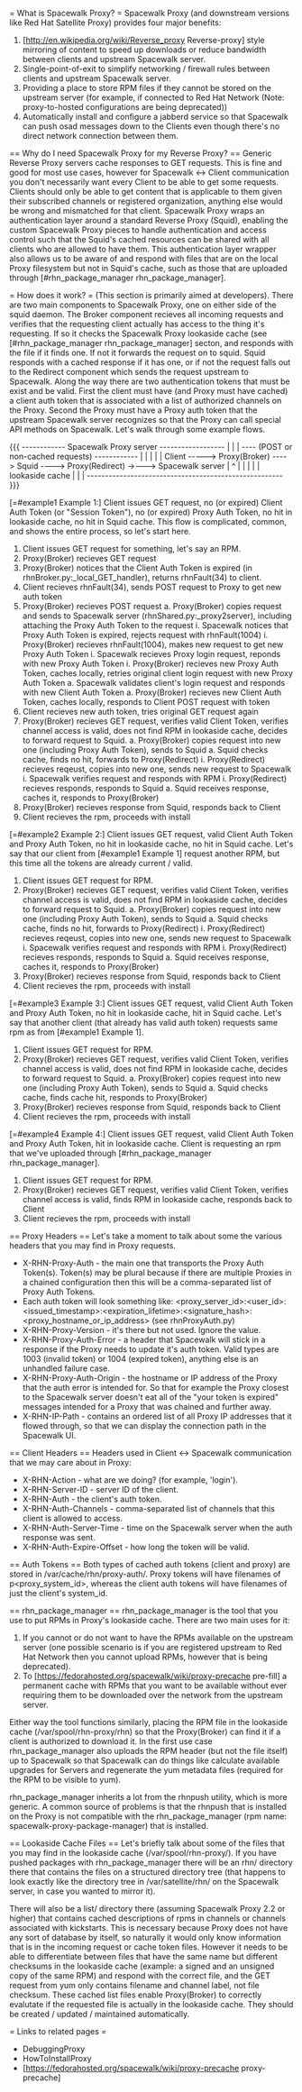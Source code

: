 = What is Spacewalk Proxy? =
Spacewalk Proxy (and downstream versions like Red Hat Satellite Proxy) provides four major benefits:

1. [http://en.wikipedia.org/wiki/Reverse_proxy Reverse-proxy] style mirroring of content to speed up downloads or reduce bandwidth between clients and upstream Spacewalk server.
1. Single-point-of-exit to simplify networking / firewall rules between clients and upstream Spacewalk server.
1. Providing a place to store RPM files if they cannot be stored on the upstream server (for example, if connected to Red Hat Network (Note: proxy-to-hosted configurations are being deprecated))
1. Automatically install and configure a jabberd service so that Spacewalk can push osad messages down to the Clients even though there's no direct network connection between them.

== Why do I need Spacewalk Proxy for my Reverse Proxy? ==
Generic Reverse Proxy servers cache responses to GET requests. This is fine and good for most use cases, however for Spacewalk <-> Client communication you don't necessarily want every Client to be able to get some requests. Clients should only be able to get content that is applicable to them given their subscribed channels or registered organization, anything else would be wrong and mismatched for that client. Spacewalk Proxy wraps an authentication layer around a standard Reverse Proxy (Squid), enabling the custom Spacewalk Proxy pieces to handle authentication and access control such that the Squid's cached resources can be shared with all clients who are allowed to have them. This authentication layer wrapper also allows us to be aware of and respond with files that are on the local Proxy filesystem but not in Squid's cache, such as those that are uploaded through [#rhn_package_manager rhn_package_manager].

= How does it work? =
(This section is primarily aimed at developers). There are two main components to Spacewalk Proxy, one on either side of the squid daemon. The Broker component recieves all incoming requests and verifies that the requesting client actually has access to the thing it's requesting. If so it checks the Spacewalk Proxy lookaside cache (see [#rhn_package_manager rhn_package_manager] secton, and responds with the file if it finds one. If not it forwards the request on to squid. Squid responds with a cached response if it has one, or if not the request falls out to the Redirect component which sends the request upstream to Spacewalk. Along the way there are two authentication tokens that must be exist and be valid. First the client must have (and Proxy must have cached) a client auth token that is associated with a list of authorized channels on the Proxy. Second the Proxy must have a Proxy auth token that the upstream Spacewalk server recognizes so that the Proxy can call special API methods on Spacewalk. Let's walk through some example flows.

{{{
           ------------ Spacewalk Proxy server ------------------
           |                                                     |
           |    ---- (POST or non-cached requests) ------------  |
           |    |                                              | |
Client -----> Proxy(Broker) ----> Squid ----> Proxy(Redirect) ->---> Spacewalk server
           |      ^                                              |
           |      |                                              |
           |  lookaside cache                                    |
           |                                                     |
           ------------------------------------------------------
}}}

[=#example1 Example 1:] Client issues GET request, no (or expired) Client Auth Token (or "Session Token"), no (or expired) Proxy Auth Token, no hit in lookaside cache, no hit in Squid cache. This flow is complicated, common, and shows the entire process, so let's start here.

1. Client issues GET request for something, let's say an RPM.
1. Proxy(Broker) recieves GET request
1. Proxy(Broker) notices that the Client Auth Token is expired (in rhnBroker.py:_local_GET_handler), returns rhnFault(34) to client.
1. Client recieves rhnFault(34), sends POST request to Proxy to get new auth token
1. Proxy(Broker) recieves POST request
 a. Proxy(Broker) copies request and sends to Spacewalk server (rhnShared.py:_proxy2server), including attaching the Proxy Auth Token to the request
  i. Spacewalk notices that Proxy Auth Token is expired, rejects request with rhnFault(1004)
  i. Proxy(Broker) recieves rhnFault(1004), makes new request to get new Proxy Auth Token
  i. Spacewalk recieves Proxy login request, reponds with new Proxy Auth Token
  i. Proxy(Broker) recieves new Proxy Auth Token, caches locally, retries original client login request with new Proxy Auth Token
 a. Spacewalk validates client's login request and responds with new Client Auth Token
 a. Proxy(Broker) recieves new Client Auth Token, caches locally, responds to Client POST request with token
1. Client recieves new auth token, tries original GET request again
1. Proxy(Broker) recieves GET request, verifies valid Client Token, verifies channel access is valid, does not find RPM in lookaside cache, decides to forward request to Squid.
 a. Proxy(Broker) copies request into new one (including Proxy Auth Token), sends to Squid
 a. Squid checks cache, finds no hit, forwards to Proxy(Redirect)
  i. Proxy(Redirect) recieves reqeust, copies into new one, sends new request to Spacewalk
  i. Spacewalk verifies request and responds with RPM
  i. Proxy(Redirect) recieves responds, responds to Squid
 a. Squid receives response, caches it, responds to Proxy(Broker)
1. Proxy(Broker) recieves response from Squid, responds back to Client
1. Client recieves the rpm, proceeds with install

[=#example2 Example 2:] Client issues GET request, valid Client Auth Token and Proxy Auth Token, no hit in lookaside cache, no hit in Squid cache. Let's say that our client from [#example1 Example 1] request another RPM, but this time all the tokens are already current / valid.

1. Client issues GET request for RPM.
1. Proxy(Broker) recieves GET request, verifies valid Client Token, verifies channel access is valid, does not find RPM in lookaside cache, decides to forward request to Squid.
 a. Proxy(Broker) copies request into new one (including Proxy Auth Token), sends to Squid
 a. Squid checks cache, finds no hit, forwards to Proxy(Redirect)
  i. Proxy(Redirect) recieves reqeust, copies into new one, sends new request to Spacewalk
  i. Spacewalk verifies request and responds with RPM
  i. Proxy(Redirect) recieves responds, responds to Squid
 a. Squid receives response, caches it, responds to Proxy(Broker)
1. Proxy(Broker) recieves response from Squid, responds back to Client
1. Client recieves the rpm, proceeds with install

[=#example3 Example 3:] Client issues GET request, valid Client Auth Token and Proxy Auth Token, no hit in lookaside cache, hit in Squid cache. Let's say that another client (that already has valid auth token) requests same rpm as from [#example1 Example 1].

1. Client issues GET request for RPM.
1. Proxy(Broker) recieves GET request, verifies valid Client Token, verifies channel access is valid, does not find RPM in lookaside cache, decides to forward request to Squid.
 a. Proxy(Broker) copies request into new one (including Proxy Auth Token), sends to Squid
 a. Squid checks cache, finds cache hit, responds to Proxy(Broker)
1. Proxy(Broker) recieves response from Squid, responds back to Client
1. Client recieves the rpm, proceeds with install

[=#example4 Example 4:] Client issues GET request, valid Client Auth Token and Proxy Auth Token, hit in lookaside cache. Client is requesting an rpm that we've uploaded through [#rhn_package_manager rhn_package_manager].

1. Client issues GET request for RPM.
1. Proxy(Broker) recieves GET request, verifies valid Client Token, verifies channel access is valid, finds RPM in lookaside cache, responds back to Client
1. Client recieves the rpm, proceeds with install

== Proxy Headers ==
Let's take a moment to talk about some the various headers that you may find in Proxy requests.

* X-RHN-Proxy-Auth - the main one that transports the Proxy Auth Token(s). Token(s) may be plural because if there are multiple Proxies in a chained configuration then this will be a comma-separated list of Proxy Auth Tokens.
 * Each auth token will look something like: <proxy_server_id>:<user_id>:<issued_timestamp>:<expiration_lifetime>:<signature_hash>:<proxy_hostname_or_ip_address> (see rhnProxyAuth.py)
* X-RHN-Proxy-Version - it's there but not used. Ignore the value.
* X-RHN-Proxy-Auth-Error - a header that Spacewalk will stick in a response if the Proxy needs to update it's auth token. Valid types are 1003 (invalid token) or 1004 (expired token), anything else is an unhandled failure case.
* X-RHN-Proxy-Auth-Origin - the hostname or IP address of the Proxy that the auth error is intended for. So that for example the Proxy closest to the Spacewalk server doesn't eat all of the "your token is expired" messages intended for a Proxy that was chained and further away.
* X-RHN-IP-Path - contains an ordered list of all Proxy IP addresses that it flowed through, so that we can display the connection path in the Spacewalk UI.

== Client Headers ==
Headers used in Client <-> Spacewalk communication that we may care about in Proxy:

* X-RHN-Action - what are we doing? (for example, 'login').
* X-RHN-Server-ID - server ID of the client.
* X-RHN-Auth - the client's auth token.
* X-RHN-Auth-Channels - comma-separated list of channels that this client is allowed to access.
* X-RHN-Auth-Server-Time - time on the Spacewalk server when the auth response was sent.
* X-RHN-Auth-Expire-Offset - how long the token will be valid.

== Auth Tokens ==
Both types of cached auth tokens (client and proxy) are stored in /var/cache/rhn/proxy-auth/. Proxy tokens will have filenames of p<proxy_system_id><hash>, whereas the client auth tokens will have filenames of just the client's system_id.

== rhn_package_manager ==
rhn_package_manager is the tool that you use to put RPMs in Proxy's lookaside cache. There are two main uses for it:

1. If you cannot or do not want to have the RPMs available on the upstream server (one possible scenario is if you are registered upstream to Red Hat Network then you cannot upload RPMs, however that is being deprecated).
1. To [https://fedorahosted.org/spacewalk/wiki/proxy-precache pre-fill] a permanent cache with RPMs that you want to be available without ever requiring them to be downloaded over the network from the upstream server.

Either way the tool functions similarly, placing the RPM file in the lookaside cache (/var/spool/rhn-proxy/rhn) so that the Proxy(Broker) can find it if a client is authorized to download it. In the first use case rhn_package_manager also uploads the RPM header (but not the file itself) up to Spacewalk so that Spacewalk can do things like calculate available upgrades for Servers and regenerate the yum metadata files (required for the RPM to be visible to yum).

rhn_package_manager inherits a lot from the rhnpush utility, which is more generic. A common source of problems is that the rhnpush that is installed on the Proxy is not compatible with the rhn_package_manager (rpm name: spacewalk-proxy-package-manager) that is installed.

== Lookaside Cache Files ==
Let's briefly talk about some of the files that you may find in the lookaside cache (/var/spool/rhn-proxy/). If you have pushed packages with rhn_package_manager there will be an rhn/ directory there that contains the files on a structured directory tree (that happens to look exactly like the directory tree in /var/satellite/rhn/ on the Spacewalk server, in case you wanted to mirror it).

There will also be a list/ directory there (assuming Spacewalk Proxy 2.2 or higher) that contains cached descriptions of rpms in channels or channels associated with kickstarts. This is necessary because Proxy does not have any sort of database by itself, so naturally it would only know information that is in the incoming request or cache token files. However it needs to be able to differentiate between files that have the same name but different checksums in the lookaside cache (example: a signed and an unsigned copy of the same RPM) and respond with the correct file, and the GET request from yum only contains filename and channel label, not file checksum. These cached list files enable Proxy(Broker) to correctly evalutate if the requested file is actually in the lookaside cache. They should be created / updated / maintained automatically.

= Links to related pages =
* DebuggingProxy
* HowToInstallProxy
* [https://fedorahosted.org/spacewalk/wiki/proxy-precache proxy-precache]